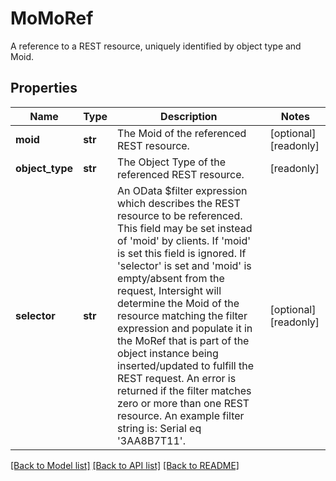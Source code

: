 # MoMoRef

A reference to a REST resource, uniquely identified by object type and Moid. 
## Properties
Name | Type | Description | Notes
------------ | ------------- | ------------- | -------------
**moid** | **str** | The Moid of the referenced REST resource.   | [optional] [readonly] 
**object_type** | **str** | The Object Type of the referenced REST resource.   | [readonly] 
**selector** | **str** | An OData $filter expression which describes the REST resource to be referenced. This field may be set instead of &#39;moid&#39; by clients. If &#39;moid&#39; is set this field is ignored. If &#39;selector&#39; is set and &#39;moid&#39; is empty/absent from the request, Intersight will determine the Moid of the resource matching the filter expression and populate it in the MoRef that is part of the object instance being inserted/updated to fulfill the REST request. An error is returned if the filter matches zero or more than one REST resource. An example filter string is: Serial eq &#39;3AA8B7T11&#39;.     | [optional] [readonly] 

[[Back to Model list]](../README.md#documentation-for-models) [[Back to API list]](../README.md#documentation-for-api-endpoints) [[Back to README]](../README.md)


